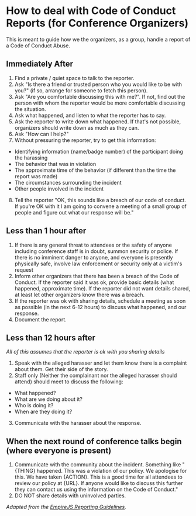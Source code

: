 # How to deal with Code of Conduct Reports (for Conference Organizers)

This is meant to guide how we the organizers, as a group, handle a report of a Code of Conduct Abuse.

## Immediately After

1. Find a private / quiet space to talk to the reporter.
2. Ask "Is there a friend or trusted person who you would like to be with you?" (if so, arrange for someone to fetch this person).
3. Ask "Are you comfortable discussing this with me?". If not, find out the person with whom the reporter would be more comfortable discussing the situation.
4. Ask what happened, and listen to what the reporter has to say.
5. Ask the reporter to write down what happened. If that's not possible, organizers should write down as much as they can.
6. Ask "How can I help?"
7. Without pressuring the reporter, try to get this information:
  * Identifying information (name/badge number) of the participant doing the harassing
  * The behavior that was in violation
  * The approximate time of the behavior (if different than the time the report was made)
  * The circumstances surrounding the incident
  * Other people involved in the incident
8. Tell the reporter "OK, this sounds like a breach of our code of conduct. If you're OK with it I am going to convene a meeting of a small group of people and figure out what our response will be."

## Less than 1 hour after

1. If there is any general threat to attendees or the safety of anyone including conference staff is in doubt, summon security or police. If there is no imminent danger to anyone, and everyone is presently physically safe, involve law enforcement or security only at a victim's request
2. Inform other organizers that there has been a breach of the Code of Conduct. If the reporter said it was ok, provide basic details (what happened, approximate time). If the reporter did not want details shared, at least let other organizers know there was a breach.
3. If the reporter was ok with sharing details, schedule a meeting as soon as possible (in the next 6-12 hours) to discuss what happened, and our response.
4. Document the report.

## Less than 12 hours after

*All of this assumes that the reporter is ok with you sharing details*

1. Speak with the alleged harasser and let them know there is a complaint about them. Get their side of the story.
2. Staff only (Neither the complainant nor the alleged harasser should attend) should meet to discuss the following:
  * What happened?
  * What are we doing about it?
  * Who is doing it?
  * When are they doing it?
3. Communicate with the harasser about the response. 

## When the next round of conference talks begin (where everyone is present)

1. Communicate with the community about the incident. Something like "{THING} happened. This was a violation of our policy. We apologise for this. We have taken {ACTION}. This is a good time for all attendees to review our policy at {URL}. If anyone would like to discuss this further they can contact us using the information on the Code of Conduct."
2. DO NOT share details with uninvolved parties.

*Adapted from the [EmpireJS Reporting Guidelines](https://github.com/EmpireJS/Code-of-Conduct/blob/master/COC_REPORTING.md).*

